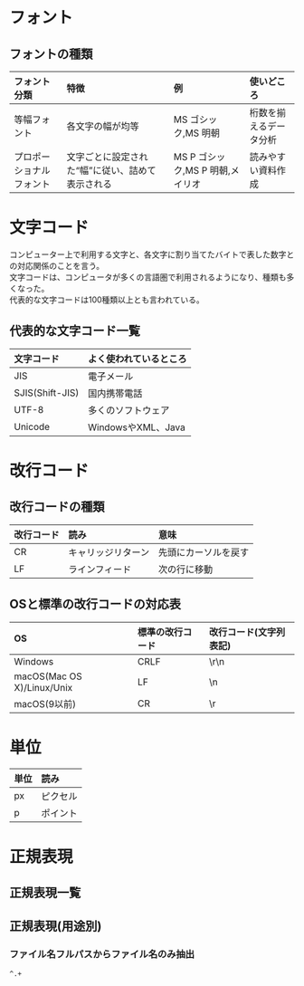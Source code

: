 # フォント
## フォントの種類
|フォント分類|特徴|例|使いどころ|
|:--|:--|:--|:--|
|等幅フォント|各文字の幅が均等|MS ゴシック,MS 明朝|桁数を揃えるデータ分析|
|プロポーショナルフォント|文字ごとに設定された“幅”に従い、詰めて表示される|MS P ゴシック,MS P 明朝,メイリオ|読みやすい資料作成|

# 文字コード
コンピューター上で利用する文字と、各文字に割り当てたバイトで表した数字との対応関係のことを言う。\
文字コードは、コンピュータが多くの言語圏で利用されるようになり、種類も多くなった。\
代表的な文字コードは100種類以上とも言われている。
## 代表的な文字コード一覧
|文字コード|よく使われているところ|
|:--|:--|
|JIS|電子メール|
|SJIS(Shift-JIS)|国内携帯電話|
|UTF-8|多くのソフトウェア|
|Unicode|WindowsやXML、Java|
# 改行コード
## 改行コードの種類
|改行コード|読み|意味|
|:--|:--|:--|
|CR|キャリッジリターン|先頭にカーソルを戻す|
|LF|ラインフィード|次の行に移動|
## OSと標準の改行コードの対応表
|OS|標準の改行コード|改行コード(文字列表記)|
|:--|:--|:--|
|Windows|CRLF|\r\n|
|macOS(Mac OS X)/Linux/Unix|LF|\n|
|macOS(9以前)|CR|\r|
# 単位
|単位|読み|
|:--|:--|
|px|ピクセル|
|p|ポイント|

# 正規表現
## 正規表現一覧
## 正規表現(用途別)
### ファイル名フルパスからファイル名のみ抽出
```
^.+
```
